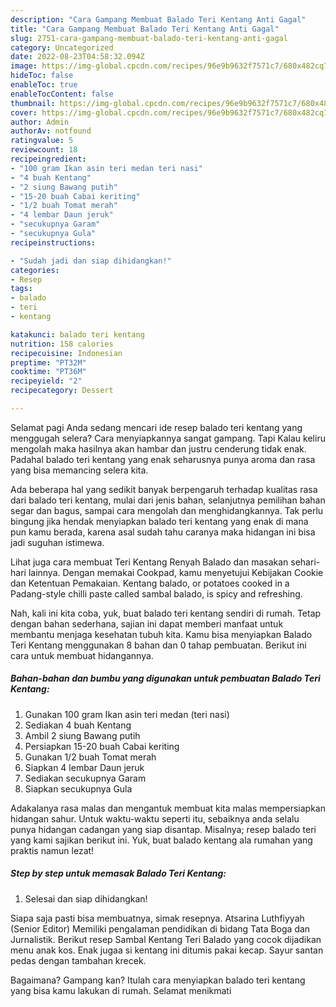 ```yaml
---
description: "Cara Gampang Membuat Balado Teri Kentang Anti Gagal"
title: "Cara Gampang Membuat Balado Teri Kentang Anti Gagal"
slug: 2751-cara-gampang-membuat-balado-teri-kentang-anti-gagal
category: Uncategorized
date: 2022-08-23T04:58:32.094Z
image: https://img-global.cpcdn.com/recipes/96e9b9632f7571c7/680x482cq70/balado-teri-kentang-foto-resep-utama.jpg
hideToc: false
enableToc: true
enableTocContent: false
thumbnail: https://img-global.cpcdn.com/recipes/96e9b9632f7571c7/680x482cq70/balado-teri-kentang-foto-resep-utama.jpg
cover: https://img-global.cpcdn.com/recipes/96e9b9632f7571c7/680x482cq70/balado-teri-kentang-foto-resep-utama.jpg
author: Admin
authorAv: notfound
ratingvalue: 5
reviewcount: 18
recipeingredient:
- "100 gram Ikan asin teri medan teri nasi"
- "4 buah Kentang"
- "2 siung Bawang putih"
- "15-20 buah Cabai keriting"
- "1/2 buah Tomat merah"
- "4 lembar Daun jeruk"
- "secukupnya Garam"
- "secukupnya Gula"
recipeinstructions:

- "Sudah jadi dan siap dihidangkan!"
categories:
- Resep
tags:
- balado
- teri
- kentang

katakunci: balado teri kentang 
nutrition: 158 calories
recipecuisine: Indonesian
preptime: "PT32M"
cooktime: "PT36M"
recipeyield: "2"
recipecategory: Dessert

---
```



Selamat pagi Anda sedang mencari ide resep balado teri kentang yang menggugah selera? Cara menyiapkannya sangat gampang. Tapi Kalau keliru mengolah maka hasilnya akan hambar dan justru cenderung tidak enak. Padahal balado teri kentang yang enak seharusnya punya aroma dan rasa yang bisa memancing selera kita.


Ada beberapa hal yang sedikit banyak berpengaruh terhadap kualitas rasa dari balado teri kentang, mulai dari jenis bahan, selanjutnya pemilihan bahan segar dan bagus, sampai cara mengolah dan menghidangkannya. Tak perlu bingung jika hendak menyiapkan balado teri kentang yang enak di mana pun kamu berada, karena asal sudah tahu caranya maka hidangan ini bisa jadi suguhan istimewa.

Lihat juga cara membuat Teri Kentang Renyah Balado dan masakan sehari-hari lainnya. Dengan memakai Cookpad, kamu menyetujui Kebijakan Cookie dan Ketentuan Pemakaian. Kentang balado, or potatoes cooked in a Padang-style chilli paste called sambal balado, is spicy and refreshing.


Nah, kali ini kita coba, yuk, buat balado teri kentang sendiri di rumah. Tetap dengan bahan sederhana, sajian ini dapat memberi manfaat untuk membantu menjaga kesehatan tubuh kita. Kamu bisa menyiapkan Balado Teri Kentang menggunakan 8 bahan dan 0 tahap pembuatan. Berikut ini cara untuk membuat hidangannya.

<!--inarticleads1-->

##### Bahan-bahan dan bumbu yang digunakan untuk pembuatan Balado Teri Kentang:

1. Gunakan 100 gram Ikan asin teri medan (teri nasi)
1. Sediakan 4 buah Kentang
1. Ambil 2 siung Bawang putih
1. Persiapkan 15-20 buah Cabai keriting
1. Gunakan 1/2 buah Tomat merah
1. Siapkan 4 lembar Daun jeruk
1. Sediakan secukupnya Garam
1. Siapkan secukupnya Gula


Adakalanya rasa malas dan mengantuk membuat kita malas mempersiapkan hidangan sahur. Untuk waktu-waktu seperti itu, sebaiknya anda selalu punya hidangan cadangan yang siap disantap. Misalnya; resep balado teri yang kami sajikan berikut ini. Yuk, buat balado kentang ala rumahan yang praktis namun lezat! 

<!--inarticleads2-->

##### Step by step untuk memasak Balado Teri Kentang:


1. Selesai dan siap dihidangkan!

Siapa saja pasti bisa membuatnya, simak resepnya. Atsarina Luthfiyyah (Senior Editor) Memiliki pengalaman pendidikan di bidang Tata Boga dan Jurnalistik. Berikut resep Sambal Kentang Teri Balado yang cocok dijadikan menu anak kos. Enak jugaa si kentang ini ditumis pakai kecap. Sayur santan pedas dengan tambahan krecek. 

Bagaimana? Gampang kan? Itulah cara menyiapkan balado teri kentang yang bisa kamu lakukan di rumah. Selamat menikmati
